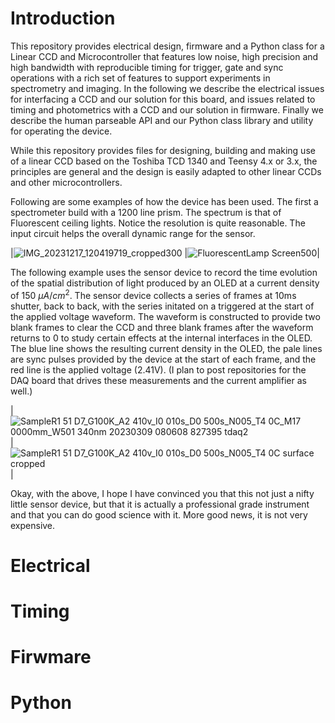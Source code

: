 


# Introduction
This repository provides electrical design, firmware and a Python class for a Linear CCD and Microcontroller that features low noise, high precision and high bandwidth with reproducible timing for trigger, gate and sync operations with a rich set of features to support experiments in spectrometry and imaging.  In the following we describe the electrical issues for interfacing a CCD and our solution for this board, and issues related to timing and photometrics with a CCD and our solution in firmware.  Finally we describe the human parseable API and our Python class library and utility for operating the device.

While this repository provides files for designing, building and making use of a linear CCD based on the Toshiba TCD 1340 and Teensy 4.x or 3.x, the principles are general and the design is easily adapted to other linear CCDs and other microcontrollers.

Following are some examples of how the device has been used.  The first a spectrometer build with a 1200 line prism.   The spectrum is that of Fluorescent ceiling lights.  Notice the  resolution is quite reasonable.  The input circuit helps the overall dynamic range for the sensor.

|![IMG_20231217_120419719_cropped300](https://github.com/drmcnelson/Linear-CCD-with-LTSpice-KiCAD-Firmware-and-Python-Library/assets/38619857/de198b21-05c3-4d13-88c1-3835d190116e) |![FluorescentLamp Screen500](https://github.com/drmcnelson/Linear-CCD-with-LTSpice-KiCAD-Firmware-and-Python-Library/assets/38619857/6d012101-5bae-4bd2-b496-b92bc3603f1b)|


The following example uses the sensor device to record the time evolution of the spatial distribution of light produced by an OLED at a current density of 150 $\mu A/cm^2$.  The sensor device collects a series of frames at 10ms shutter, back to back, with the series initated on a triggered at the start of the applied voltage waveform.  The waveform is constructed to provide two blank frames to clear the CCD and three blank frames after the waveform returns to 0 to study certain effects at the internal interfaces in the OLED.  The blue line shows the resulting current density in the OLED, the pale lines are sync pulses provided by the device at the start of each frame, and the red line is the applied voltage (2.41V).  (I plan to post repositories for the DAQ board that drives these measurements and the current amplifier as well.)

|![SampleR1 51 D7_G100K_A2 410v_I0 010s_D0 500s_N005_T4 0C_M17 0000mm_W501 340nm 20230309 080608 827395 tdaq2](https://github.com/drmcnelson/Linear-CCD-with-LTSpice-KiCAD-Firmware-and-Python-Library/assets/38619857/93a6eb79-6a26-4ebe-8d46-3b25e46819c1)|![SampleR1 51 D7_G100K_A2 410v_I0 010s_D0 500s_N005_T4 0C surface cropped](https://github.com/drmcnelson/Linear-CCD-with-LTSpice-KiCAD-Firmware-and-Python-Library/assets/38619857/c7ad51c5-3052-4c0e-905a-4b4ebf87df7e)|

Okay, with the above, I hope I have convinced you that this not just a nifty little sensor device, but that it is actually a professional grade instrument and that you can do good science with it.   More good news, it is not very expensive.




# Electrical

# Timing

# Firwmare

# Python
